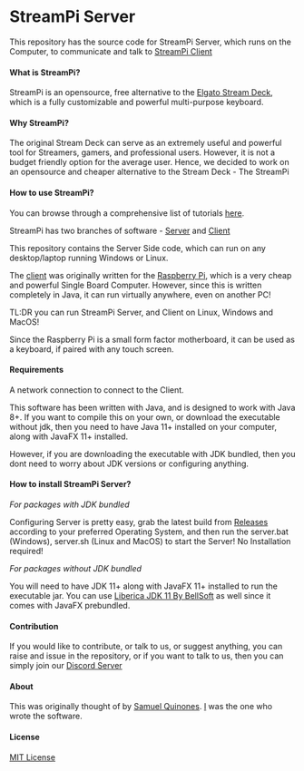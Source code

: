 # StreamPi Server

This repository has the source code for StreamPi Server, which runs on the Computer, to communicate and talk to [StreamPi Client](https://github.com/ladiesman6969/streampi_client)

#### What is StreamPi?

StreamPi is an opensource, free alternative to the [Elgato Stream Deck](https://www.elgato.com/en/gaming/stream-deck), which is a fully customizable and powerful multi-purpose keyboard. 

#### Why StreamPi?

The original Stream Deck can serve as an extremely useful and powerful tool for Streamers, gamers, and professional users. However, it is not a budget friendly option for the average user. Hence, we decided to work on an opensource and cheaper alternative to the Stream Deck - The StreamPi

#### How to use StreamPi?

You can browse through a comprehensive list of tutorials [here](google.com).

StreamPi has two branches of software - [Server](https://www.raspberrypi.org/) and [Client](https://github.com/ladiesman6969/streampi_client)

This repository contains the Server Side code, which can run on any desktop/laptop running Windows or Linux. 

The [client](https://github.com/ladiesman6969/streampi_client/) was originally written for the [Raspberry Pi](https://www.raspberrypi.org/), which is a very cheap and powerful Single Board Computer. However, since this is written completely in Java, it can run virtually anywhere, even on another PC!

TL:DR you can run StreamPi Server, and Client on Linux, Windows and MacOS!

Since the Raspberry Pi is a small form factor motherboard, it can be used as a keyboard, if paired with any touch screen.



#### Requirements

A network connection to connect to the Client.

This software has been written with Java, and is designed to work with Java 8+. If you want to compile this on your own, or download the executable without jdk, then you need to have Java 11+ installed on your computer, along with JavaFX 11+ installed. 

However, if you are downloading the executable with JDK bundled, then you dont need to worry about JDK versions or configuring anything.

#### How to install StreamPi Server?

*For packages with JDK bundled*

Configuring Server is pretty easy, grab the latest build from [Releases](https://github.com/ladiesman6969/streampi_server/releases) according to your preferred Operating System, and then run the server.bat (Windows), server.sh (Linux and MacOS) to start the Server! No Installation required!

*For packages without JDK bundled*

You will need to have JDK 11+ along with JavaFX 11+ installed to run the executable jar. You can use [Liberica JDK 11 By BellSoft](https://bell-sw.com/pages/java-11.0.4/) as well since it comes with JavaFX prebundled.

#### Contribution

If you would like to contribute, or talk to us, or suggest anything, you can raise and issue in the repository, or if you want to talk to us, then you can simply join our [Discord Server](https://discord.gg/BExqGmk)

#### About

This was originally thought of by [Samuel Quinones](https://twitter.com/SamuelQuinones1). [I](https://twitter.com/ladiesman36069) was the one who wrote the software.

#### License

[MIT License](https://github.com/ladiesman6969/streampi_server/LICENSE)

